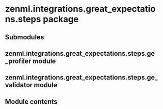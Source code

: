 # zenml.integrations.great_expectations.steps package

## Submodules

## zenml.integrations.great_expectations.steps.ge_profiler module

## zenml.integrations.great_expectations.steps.ge_validator module

## Module contents

